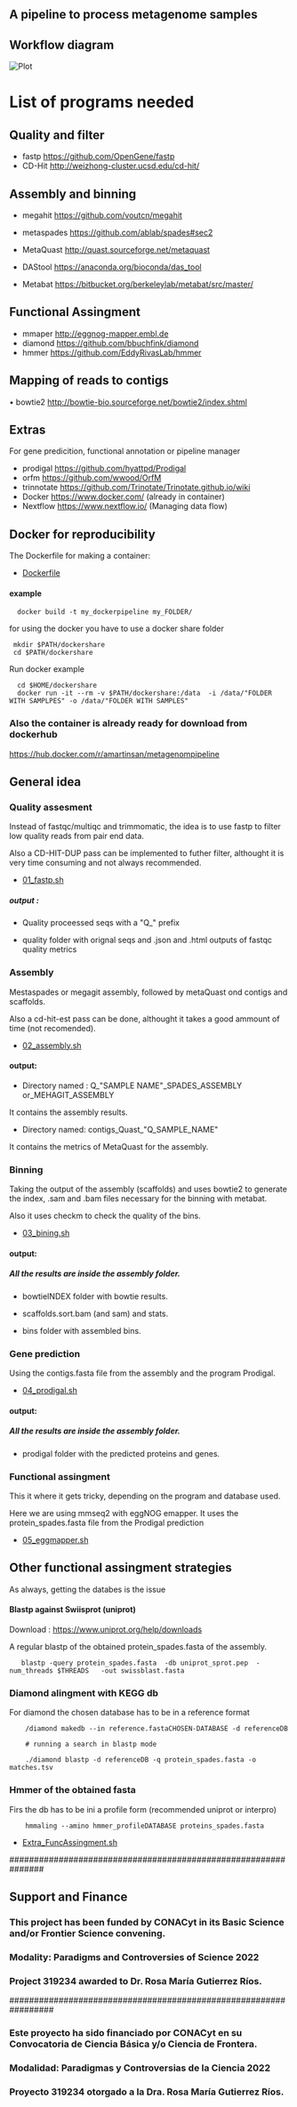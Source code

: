 
## A pipeline to process metagenome samples 

## Workflow diagram

![Plot](https://github.com/amartinsan/MetabolicProfile_Inferring/blob/main/Untitled%20Diagram.drawio.png)

# List of programs needed


## Quality and filter

- fastp https://github.com/OpenGene/fastp
-	CD-Hit  http://weizhong-cluster.ucsd.edu/cd-hit/

## Assembly and binning

-	megahit https://github.com/voutcn/megahit

-	metaspades https://github.com/ablab/spades#sec2

-	MetaQuast http://quast.sourceforge.net/metaquast

-	DAStool https://anaconda.org/bioconda/das_tool

-	Metabat https://bitbucket.org/berkeleylab/metabat/src/master/

 
## Functional Assingment 

-	mmaper http://eggnog-mapper.embl.de
-	diamond https://github.com/bbuchfink/diamond
-	hmmer  https://github.com/EddyRivasLab/hmmer

## Mapping of reads to contigs

•	bowtie2 http://bowtie-bio.sourceforge.net/bowtie2/index.shtml

## Extras

For gene predicition, functional annotation or pipeline manager

-	prodigal https://github.com/hyattpd/Prodigal
-	orfm https://github.com/wwood/OrfM
-	trinnotate https://github.com/Trinotate/Trinotate.github.io/wiki
-	Docker https://www.docker.com/ (already in container)
-	Nextflow  https://www.nextflow.io/ (Managing data flow)

## Docker for reproducibility

The Dockerfile for making a container:

- [Dockerfile](https://github.com/amartinsan/MetabolicProfile_Inferring/blob/main/dockerpipeline/Dockerfile)

#### example

      docker build -t my_dockerpipeline my_FOLDER/
      
for using the docker you have to use a docker share folder 

     mkdir $PATH/dockershare
     cd $PATH/dockershare       


Run docker example 

      cd $HOME/dockershare
      docker run -it --rm -v $PATH/dockershare:/data  -i /data/"FOLDER WITH SAMPLPES" -o /data/"FOLDER WITH SAMPLES"


### Also the container is already ready for download from dockerhub

https://hub.docker.com/r/amartinsan/metagenompipeline


## General idea

### Quality assesment

Instead of fastqc/multiqc and trimmomatic, the idea is to use fastp to filter low quality reads from pair end data.

Also a CD-HIT-DUP pass can be implemented to futher filter, althought it is very time consuming and not always recommended. 

-  [01_fastp.sh](https://github.com/amartinsan/MetabolicProfile_Inferring/blob/main/Process/01_fastp.sh)

 ##### output :
 
 - Quality proceessed seqs with a "Q_" prefix 

- quality folder with orignal seqs and .json  and .html outputs of fastqc quality metrics

### Assembly

Mestaspades or megagit assembly, followed by metaQuast ond contigs and scaffolds.

Also a cd-hit-est pass can be done, althought it takes a good ammount of time (not recomended).

- [02_assembly.sh](https://github.com/amartinsan/MetabolicProfile_Inferring/blob/main/Process/02_assembly.sh)


#### output:

- Directory named : Q_"SAMPLE NAME"_SPADES_ASSEMBLY or_MEHAGIT_ASSEMBLY 
 
 It contains the assembly results.

- Directory named: contigs_Quast_"Q_SAMPLE_NAME" 

It contains the metrics of MetaQuast for the assembly.

### Binning

Taking the output of the assembly (scaffolds) and uses bowtie2 to generate the index, .sam and .bam files necessary for the binning with metabat.

Also it uses checkm to check the quality of the bins. 

- [03_bining.sh](https://github.com/amartinsan/MetabolicProfile_Inferring/blob/main/Process/03_bining.sh)


#### output:

##### All the results are inside the assembly folder.

- bowtieINDEX folder with bowtie results.

- scaffolds.sort.bam (and sam) and stats.

- bins folder with assembled bins.

### Gene prediction 

Using the contigs.fasta file from the assembly and the program Prodigal.

- [04_prodigal.sh](https://github.com/amartinsan/MetabolicProfile_Inferring/blob/main/Process/04_prodigal.sh)

#### output:

##### All the results are inside the assembly folder.

- prodigal folder with the predicted proteins and genes.

### Functional assingment 

This it where it gets tricky, depending on the program and database used.

Here we are using mmseq2 with eggNOG emapper. It uses the protein_spades.fasta file from the Prodigal prediction

- [05_eggmapper.sh](https://github.com/amartinsan/MetabolicProfile_Inferring/blob/main/Process/05_eggmapper.sh)


## Other functional assingment strategies

As always, getting the databes is the issue
 
 
#### Blastp against Swiisprot (uniprot) 


 Download : https://www.uniprot.org/help/downloads
 
A regular blastp of the obtained protein_spades.fasta of the assembly.

 
       blastp -query protein_spades.fasta  -db uniprot_sprot.pep  -num_threads $THREADS   -out swissblast.fasta
       
       
 ### Diamond alingment with KEGG db

For diamond the chosen database has to be in a reference format

        /diamond makedb --in reference.fastaCHOSEN-DATABASE -d referenceDB
        
        # running a search in blastp mode
        
        ./diamond blastp -d referenceDB -q protein_spades.fasta -o matches.tsv

### Hmmer of the obtained fasta

Firs the db has to be ini a profile form (recommended uniprot or interpro)

        hmmaling --amino hmmer_profileDATABASE proteins_spades.fasta 


- [Extra_FuncAssingment.sh](https://github.com/amartinsan/MetabolicProfile_Inferring/blob/main/Process/Extra_FuncAssingment.sh)


###############################################################


## Support and Finance

 ### This project has been funded by CONACyt in its Basic Science and/or Frontier Science convening. 
 
 ### Modality: Paradigms and Controversies of Science 2022 
 
 ### Project 319234 awarded to Dr. Rosa María Gutierrez Ríos.


#################################################################

 ### Este proyecto ha sido financiado por CONACyt en su Convocatoria de Ciencia Básica y/o Ciencia de Frontera. 
 
 ### Modalidad: Paradigmas y Controversias de la Ciencia 2022 
 
 ### Proyecto 319234 otorgado a la Dra. Rosa María Gutierrez Ríos.


